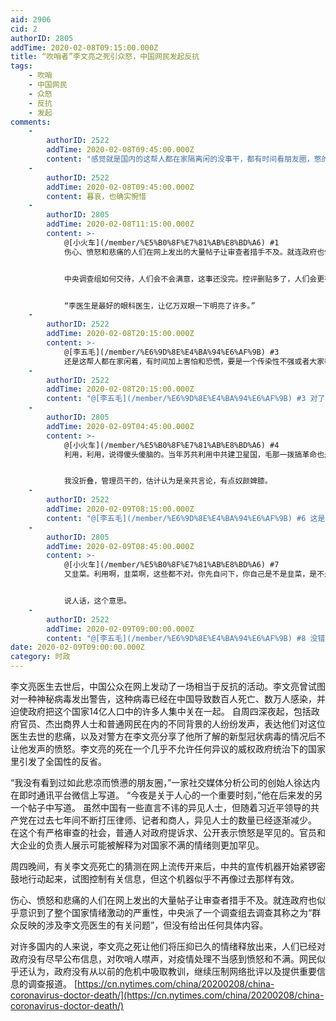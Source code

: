 ```yaml
---
aid: 2906
cid: 2
authorID: 2805
addTime: 2020-02-08T09:15:00.000Z
title: “吹哨者”李文亮之死引众怒，中国网民发起反抗
tags:
    - 吹哨
    - 中国网民
    - 众怒
    - 反抗
    - 发起
comments:
    -
        authorID: 2522
        addTime: 2020-02-08T09:45:00.000Z
        content: "感觉就是国内的这帮人都在家隔离闲的没事干，都有时间看朋友圈，憋的太久了，也不能出去溜溜弯，加上恐慌情绪，直接相当于找到了一个发泄口。\n\n第二天中央一说查，加上控控评删删帖，感觉舆论立刻转向了。这个李医生也是可惜了了，要不然这次疫情一结束，自己聪明点帮着洗洗地，肯定有大好前途\U0001F602。这下好了，人没了，他说过的话做过的事大家想怎么解读就怎么解读。境外就是把他搞成自由斗士，境内就说成他只是医者仁心，只是想要救人，就看大家买哪一个的账了。"
    -
        authorID: 2522
        addTime: 2020-02-08T09:45:00.000Z
        content: 暮哀，也确实惋惜
    -
        authorID: 2805
        addTime: 2020-02-08T11:15:00.000Z
        content: >-
            @[小火车](/member/%E5%B0%8F%E7%81%AB%E8%BD%A6) #1
            伤心、愤怒和悲痛的人们在网上发出的大量帖子让审查者措手不及。就连政府也似乎意识到了整个国家情绪激动的严重性，中央派了一个调查组去调查其称之为“群众反映的涉及李文亮医生的有关问题”，


            中央调查组如何交待，人们会不会满意，这事还没完。控评删贴多了，人们会更有意见，更不服，中共执政合法性会…。


            “李医生是最好的眼科医生，让亿万双眼一下明亮了许多。”
    -
        authorID: 2522
        addTime: 2020-02-08T20:15:00.000Z
        content: >-
            @[李五毛](/member/%E6%9D%8E%E4%BA%94%E6%AF%9B) #3
            还是这帮人都在家闲着，有时间加上害怕和恐慌，要是一个传染性不强或者大家都在上班的日子发生这种事热度不会这么大。至于“人们”会不会满意、会不会有意见，其实也就参考一下吧。政权更替这种东西一般都是少数高层研究和决定的，下面的终究是被利用的时候居多
    -
        authorID: 2522
        addTime: 2020-02-08T20:15:00.000Z
        content: "@[李五毛](/member/%E6%9D%8E%E4%BA%94%E6%AF%9B) #3 对了，你是怎么做到把一楼折叠的\U0001F602，还是说是某个管理员折的"
    -
        authorID: 2805
        addTime: 2020-02-09T04:45:00.000Z
        content: >-
            @[小火车](/member/%E5%B0%8F%E7%81%AB%E8%BD%A6) #4
            利用，利用，说得傻头傻脑的。当年苏共利用中共建卫星国，毛那一拨搞革命也是有利可图，利大到可窃国，坐金山。


            我没折叠，管理员干的，估计认为是亲共言论，有点奴颜婢膝。
    -
        authorID: 2522
        addTime: 2020-02-09T08:15:00.000Z
        content: "@[李五毛](/member/%E6%9D%8E%E4%BA%94%E6%AF%9B) #6 这是一样的概念吗。。。苏联利用中共？那1949中共统治中国不肯定比国民党对苏联有利吗。不过这都哪跟哪啊，不是一个事，不是一个概念啊。我原本只是想说老百姓就是韭菜，命运大多情况下就是会被少数人引导一下，利用一下。\n\n至于一楼这个发言也算亲共吗\U0001F602，哪句话亲共了啊，有点懵逼，这要是都算亲共，在这个论坛还有很多其他的留言要被折叠啊"
    -
        authorID: 2805
        addTime: 2020-02-09T08:45:00.000Z
        content: >-
            @[小火车](/member/%E5%B0%8F%E7%81%AB%E8%BD%A6) #7
            又韭菜。利用啊，韭菜啊，这些都不对。你先自问下，你自己是不是韭菜，是不是任由利用、操纵。无利你会早起搬砖么？你傻啊，会傻到仼由中共割来割去么？


            说人话，这个意思。
    -
        authorID: 2522
        addTime: 2020-02-09T09:00:00.000Z
        content: "@[李五毛](/member/%E6%9D%8E%E4%BA%94%E6%AF%9B) #8 没错啊。天下熙熙攘攘，皆为利来利往，我都用了利用这样的词汇，意思就是少数人利用大部分人逐利的特性，从而达到自己的目的啊？大部分人是韭菜没毛病啊？很多时候大部分人意识不到自己在被利用，或者无计可施，这不是很正常吗。还有的话我只是说我理解的事实和理论，没必要扯我个人怎么怎么样吧？我们论道就够了，而且你说的我真是一点代入感都没有，因为我为了不早起已经改成每天上半天班了\U0001F602。"
date: 2020-02-09T09:00:00.000Z
category: 时政
---
```


李文亮医生去世后，中国公众在网上发动了一场相当于反抗的活动。李文亮曾试图对一种神秘病毒发出警告，这种病毒已经在中国导致数百人死亡、数万人感染，并迫使政府把这个国家14亿人口中的许多人集中关在一起。 自周四深夜起，包括政府官员、杰出商界人士和普通网民在内的不同背景的人纷纷发声，表达他们对这位医生去世的悲痛，以及对警方在李文亮分享了他所了解的新型冠状病毒的情况后不让他发声的愤怒。李文亮的死在一个几乎不允许任何异议的威权政府统治下的国家里引发了全国性的反省。

“我没有看到过如此悲凉而愤懑的朋友圈，”一家社交媒体分析公司的创始人徐达内在即时通讯平台微信上写道。 “今夜是关于人心的一个重要时刻，”他在后来发的另一个帖子中写道。 虽然中国有一些直言不讳的异见人士，但随着习近平领导的共产党在过去七年间不断打压律师、记者和商人，异见人士的数量已经逐渐减少。 在这个有严格审查的社会，普通人对政府提诉求、公开表示愤怒是罕见的。官员和大企业的负责人展示可能被解释为对国家不满的情绪则更加罕见。

周四晚间，有关李文亮死亡的猜测在网上流传开来后，中共的宣传机器开始紧锣密鼓地行动起来，试图控制有关信息，但这个机器似乎不再像过去那样有效。

伤心、愤怒和悲痛的人们在网上发出的大量帖子让审查者措手不及。就连政府也似乎意识到了整个国家情绪激动的严重性，中央派了一个调查组去调查其称之为“群众反映的涉及李文亮医生的有关问题”，但没有给出任何具体内容。

对许多国内的人来说，李文亮之死让他们将压抑已久的情绪释放出来，人们已经对政府没有尽早公布信息，对吹哨人噤声，对疫情处理不当感到愤怒和不满。网民似乎还认为，政府没有从以前的危机中吸取教训，继续压制网络批评以及提供重要信息的调查报道。 [https://cn.nytimes.com/china/20200208/china-coronavirus-doctor-death/](https://cn.nytimes.com/china/20200208/china-coronavirus-doctor-death/)
